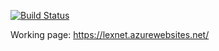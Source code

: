 ﻿[![Build Status](https://dev.azure.com/giolegal/LexNet/_apis/build/status/lexnet-portal?branchName=master)](https://dev.azure.com/giolegal/LexNet/_build/latest?definitionId=7&branchName=master)

Working page: https://lexnet.azurewebsites.net/